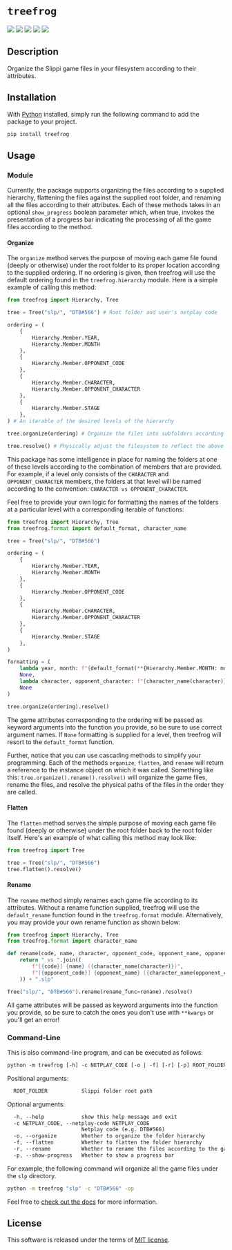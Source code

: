 # `treefrog`

[![](https://img.shields.io/pypi/v/treefrog.svg?style=flat)](https://pypi.org/pypi/treefrog/)
[![](https://img.shields.io/pypi/dw/treefrog.svg?style=flat)](https://pypi.org/pypi/treefrog/)
[![](https://img.shields.io/pypi/pyversions/treefrog.svg?style=flat)](https://pypi.org/pypi/treefrog/)
[![](https://img.shields.io/pypi/format/treefrog.svg?style=flat)](https://pypi.org/pypi/treefrog/)
[![](https://img.shields.io/pypi/l/treefrog.svg?style=flat)](https://github.com/dawsonbooth/treefrog/blob/master/LICENSE)

## Description

Organize the Slippi game files in your filesystem according to their attributes.

## Installation

With [Python](https://www.python.org/downloads/) installed, simply run the following command to add the package to your project.

```bash
pip install treefrog
```

## Usage

### Module

Currently, the package supports organizing the files according to a supplied hierarchy, flattening the files against the supplied root folder, and renaming all the files according to their attributes. Each of these methods takes in an optional `show_progress` boolean parameter which, when true, invokes the presentation of a progress bar indicating the processing of all the game files according to the method.

#### Organize

The `organize` method serves the purpose of moving each game file found (deeply or otherwise) under the root folder to its proper location according to the supplied ordering. If no ordering is given, then treefrog will use the default ordering found in the `treefrog.hierarchy` module. Here is a simple example of calling this method:

```python
from treefrog import Hierarchy, Tree

tree = Tree("slp/", "DTB#566") # Root folder and user's netplay code

ordering = (
    {
        Hierarchy.Member.YEAR,
        Hierarchy.Member.MONTH
    },
    {
        Hierarchy.Member.OPPONENT_CODE
    },
    {
        Hierarchy.Member.CHARACTER,
        Hierarchy.Member.OPPONENT_CHARACTER
    },
    {
        Hierarchy.Member.STAGE
    },
) # An iterable of the desired levels of the hierarchy

tree.organize(ordering) # Organize the files into subfolders according to the supplied attributes

tree.resolve() # Physically adjust the filesystem to reflect the above change
```

This package has some intelligence in place for naming the folders at one of these levels according to the combination of members that are provided. For example, if a level only consists of the `CHARACTER` and `OPPONENT_CHARACTER` members, the folders at that level will be named according to the convention: `CHARACTER vs OPPONENT_CHARACTER`.

Feel free to provide your own logic for formatting the names of the folders at a particular level with a corresponding iterable of functions:

```python
from treefrog import Hierarchy, Tree
from treefrog.format import default_format, character_name

tree = Tree("slp/", "DTB#566")

ordering = (
    {
        Hierarchy.Member.YEAR,
        Hierarchy.Member.MONTH
    },
    {
        Hierarchy.Member.OPPONENT_CODE
    },
    {
        Hierarchy.Member.CHARACTER,
        Hierarchy.Member.OPPONENT_CHARACTER
    },
    {
        Hierarchy.Member.STAGE
    },
)

formatting = (
    lambda year, month: f"{default_format(**{Hierarchy.Member.MONTH: month})} {year}",
    None,
    lambda character, opponent_character: f"{character_name(character)} VS {character_name(opponent_character)}",
    None
)

tree.organize(ordering).resolve()
```

The game attributes corresponding to the ordering will be passed as keyword arguments into the function you provide, so be sure to use correct argument names. If `None` formatting is supplied for a level, then treefrog will resort to the `default_format` function.

Further, notice that you can use cascading methods to simplify your programming. Each of the methods `organize`, `flatten`, and `rename` will return a reference to the instance object on which it was called. Something like this: `tree.organize().rename().resolve()` will organize the game files, rename the files, and resolve the physical paths of the files in the order they are called.

#### Flatten

The `flatten` method serves the simple purpose of moving each game file found (deeply or otherwise) under the root folder back to the root folder itself. Here's an example of what calling this method may look like:

```python
from treefrog import Tree

tree = Tree("slp/", "DTB#566")
tree.flatten().resolve()
```

#### Rename

The `rename` method simply renames each game file according to its attributes. Without a rename function supplied, treefrog will use the `default_rename` function found in the `treefrog.format` module. Alternatively, you may provide your own rename function as shown below:

```python
from treefrog import Hierarchy, Tree
from treefrog.format import character_name

def rename(code, name, character, opponent_code, opponent_name, opponent_character, **kwargs):
    return " vs ".join((
        f"[{code}] {name} ({character_name(character)})",
        f"[{opponent_code}] {opponent_name} ({character_name(opponent_character)})"
    )) + ".slp"

Tree("slp/", "DTB#566").rename(rename_func=rename).resolve()
```

All game attributes will be passed as keyword arguments into the function you provide, so be sure to catch the ones you don't use with `**kwargs` or you'll get an error!

### Command-Line

This is also command-line program, and can be executed as follows:

```txt
python -m treefrog [-h] -c NETPLAY_CODE [-o | -f] [-r] [-p] ROOT_FOLDER
```

Positional arguments:

```txt
  ROOT_FOLDER           Slippi folder root path
```

Optional arguments:

```txt
  -h, --help            show this help message and exit
  -c NETPLAY_CODE, --netplay-code NETPLAY_CODE
                        Netplay code (e.g. DTB#566)
  -o, --organize        Whether to organize the folder hierarchy
  -f, --flatten         Whether to flatten the folder hierarchy
  -r, --rename          Whether to rename the files according to the game attributes
  -p, --show-progress   Whether to show a progress bar
```

For example, the following command will organize all the game files under the `slp` directory.

```bash
python -m treefrog "slp" -c "DTB#566" -op
```

Feel free to [check out the docs](https://dawsonbooth.com/treefrog/) for more information.

## License

This software is released under the terms of [MIT license](LICENSE).
